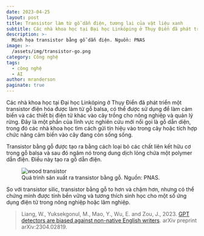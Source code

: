 ```yaml
---
date: 2023-04-25
layout: post
title: Transistor làm từ gỗ dẫn điện, tương lai của vật liệu xanh
subtitle: Các nhà khoa học tại Đại học Linköping ở Thụy Điển đã phát triển transistor từ gỗ balsa dẫn điện. Nghiên cứu mở ra hướng đi mới về tính bền vững của vật liệu điện tử và có thể ứng dụng trong nông nghiệp và lâm nghiệp.
description: >-
  Minh họa transistor bằng gỗ dẫn điện. Nguồn: PNAS
image: >-
  /assets/img/transistor-go.png
category: Công nghệ
tags:
  - công nghệ
  - AI
author: mranderson
paginate: true
---
```


Các nhà khoa học tại Đại học Linköping ở Thụy Điển đã phát triển một transistor điện hóa được làm từ gỗ balsa, có thể được sử dụng để làm cảm biến và các thiết bị điện tử khác vào cây trồng cho nông nghiệp và quản lý rừng. Đây là một phần của lĩnh vực nghiên cứu mới nổi gọi là gỗ dẫn diện, trong đó các nhà khoa học tìm cách gửi tín hiệu vào trong cây hoặc tích hợp chức năng cảm biến vào cây đang còn sống sống. 


Transistor bằng gỗ được tạo ra bằng cách loại bỏ các chất liên kết hữu cơ trong gỗ balsa và sau đó ngâm nó trong dung dịch lỏng chứa một polymer dẫn điện. Điều này tạo ra gỗ dẫn điện. 

<figure>
  <img src="https://www.pnas.org/cms/10.1073/pnas.2218380120/asset/d3fd47e5-20fa-4ee5-9956-e2f4465d6bbb/assets/images/large/pnas.2218380120fig01.jpg" alt="wood transistor">
  <figcaption>Quá trình sản xuất ra transistor bằng gỗ. Nguồn: PNAS.</figcaption>
</figure>

So với transistor silic, transistor bằng gỗ to hơn và chậm hơn, nhưng có thể chứng minh được tính bền vững và tương thích sinh học cho một số ứng dụng điện tử trong nông nghiệp hoặc lâm nghiệp.


> Liang, W., Yuksekgonul, M., Mao, Y., Wu, E. and Zou, J., 2023. [GPT detectors are biased against non-native English writers](https://doi.org/10.48550/arXiv.2304.02819). arXiv preprint arXiv:2304.02819.




